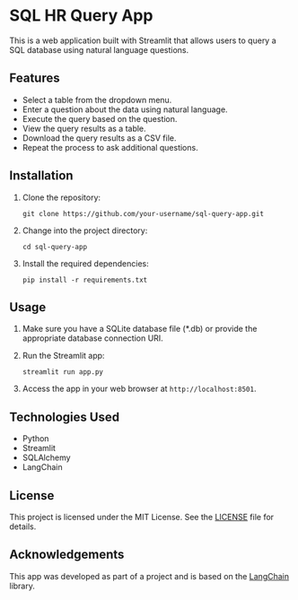 # SQL HR Query App

This is a web application built with Streamlit that allows users to query a SQL database using natural language questions.

## Features

- Select a table from the dropdown menu.
- Enter a question about the data using natural language.
- Execute the query based on the question.
- View the query results as a table.
- Download the query results as a CSV file.
- Repeat the process to ask additional questions.

## Installation

1. Clone the repository:

   ```shell
   git clone https://github.com/your-username/sql-query-app.git
   ```

2. Change into the project directory:

   ```shell
   cd sql-query-app
   ```

3. Install the required dependencies:

   ```shell
   pip install -r requirements.txt
   ```

## Usage

1. Make sure you have a SQLite database file (*.db) or provide the appropriate database connection URI.
2. Run the Streamlit app:

   ```shell
   streamlit run app.py
   ```

3. Access the app in your web browser at `http://localhost:8501`.

## Technologies Used

- Python
- Streamlit
- SQLAlchemy
- LangChain

## License

This project is licensed under the MIT License. See the [LICENSE](LICENSE) file for details.

## Acknowledgements

This app was developed as part of a project and is based on the [LangChain](https://github.com/langchain/langchain) library.

